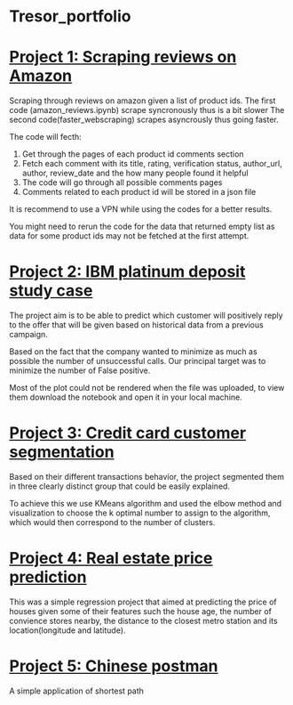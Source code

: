 # Tresor_portfolio

# [Project 1: Scraping reviews on Amazon](https://github.com/tresor98/amazon_scraping_reviews)
Scraping through reviews on amazon given a list of product ids.
The first code (amazon_reviews.ipynb) scrape syncronously thus is a bit slower
The second code(faster_webscraping) scrapes asyncrously thus going faster.

The code will fecth:
<ol>
  <li>Get through the pages of each product id comments section</li>
<li>Fetch each comment with its title, rating, verification status, author_url, author, review_date and the how many people found it helpful </li>
  <li>The code will go through all possible comments pages</li>
  <li>Comments related to each product id will be stored in a json file</li>
</ol>

It is recommend to use a VPN while using the codes for a better results.

You might need to rerun the code for the data that returned empty list as data for some product ids may not be fetched at the first attempt.

# [Project 2: IBM platinum deposit study case](https://github.com/tresor98/IBM-platinum-deposit)

The project aim is to be able to predict which customer will positively reply to the offer that will be given based on historical data from a previous campaign.

Based on the fact that the company wanted to minimize as much as possible the number of unsuccessful calls. Our principal target was to minimize the number of False positive.

Most of the plot could not be rendered when the file was uploaded, to view them download the notebook and open it in your local machine.

# [Project 3: Credit card customer segmentation](https://github.com/tresor98/credit-card-clustering)

Based on their different transactions behavior, the project segmented them in three clearly distinct group that could be easily explained.

To achieve this we use KMeans algorithm and used the elbow method and visualization to choose the k optimal number to assign to the algorithm, which would then correspond to the number of clusters.

# [Project 4: Real estate price prediction](https://github.com/tresor98/real_estate_price_prediction)

This was a simple regression project that aimed at predicting the price of houses given some of their features such the house age, the number of convience stores nearby, the distance to the closest metro station and its location(longitude and latitude).

# [Project 5: Chinese postman](https://github.com/tresor98/chinese-postaman-problem)

A simple application of shortest path 
